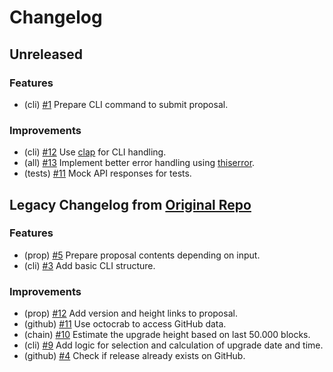 # Changelog

## Unreleased

### Features

- (cli) [#1](https://github.com/evmos/proposer/pull/1) Prepare CLI command to submit proposal.

### Improvements

- (cli) [#12](https://github.com/evmos/proposer/pull/12) Use [clap](https://github.com/clap-rs/clap) for CLI handling.
- (all) [#13](https://github.com/evmos/proposer/pull/13) Implement better error handling using [thiserror](https://github.com/dtolnay/thiserror).
- (tests) [#11](https://github.com/evmos/proposer/pull/11) Mock API responses for tests.

## Legacy Changelog from [Original Repo](https://github.com/MalteHerrmann/upgrade-helper)

### Features

- (prop) [#5](https://github.com/MalteHerrmann/upgrade-helper/pull/5) Prepare proposal contents depending on input.
- (cli) [#3](https://github.com/MalteHerrmann/upgrade-helper/pull/3) Add basic CLI structure.

### Improvements

- (prop) [#12](https://github.com/MalteHerrmann/upgrade-helper/pull/12) Add version and height links to proposal.
- (github) [#11](https://github.com/MalteHerrmann/upgrade-helper/pull/11) Use octocrab to access GitHub data.
- (chain) [#10](https://github.com/MalteHerrmann/upgrade-helper/pull/10) Estimate the upgrade height based on last 50.000 blocks.
- (cli) [#9](https://github.com/MalteHerrmann/upgrade-helper/pull/9) Add logic for selection and calculation of upgrade date and time.
- (github) [#4](https://github.com/MalteHerrmann/upgrade-helper/pull/4) Check if release already exists on GitHub.

